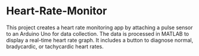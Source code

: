 # Heart-Rate-Monitor
This project creates a heart rate monitoring app by attaching a pulse sensor to an Arduino Uno for data collection. The data is processed in MATLAB to display a real-time heart rate graph. It includes a button to diagnose normal, bradycardic, or tachycardic heart rates.
